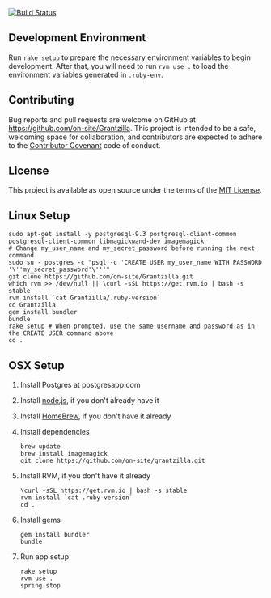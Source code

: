 [![Build Status](https://travis-ci.org/on-site/Grantzilla.svg?branch=master)](https://travis-ci.org/on-site/Grantzilla)

## Development Environment

Run `rake setup` to prepare the necessary environment variables to begin
development. After that, you will need to run `rvm use .` to load the
environment variables generated in `.ruby-env`.

## Contributing

Bug reports and pull requests are welcome on GitHub at
https://github.com/on-site/Grantzilla. This project is intended to be a safe,
welcoming space for collaboration, and contributors are expected to adhere to
the [Contributor Covenant](CODE_OF_CONDUCT.md) code of conduct.

## License

This project is available as open source under the terms of the
[MIT License](http://opensource.org/licenses/MIT).

## Linux Setup

```
sudo apt-get install -y postgresql-9.3 postgresql-client-common postgresql-client-common libmagickwand-dev imagemagick
# Change my_user_name and my_secret_password before running the next command
sudo su - postgres -c "psql -c 'CREATE USER my_user_name WITH PASSWORD '\''my_secret_password'\'''"
git clone https://github.com/on-site/Grantzilla.git
which rvm >> /dev/null || \curl -sSL https://get.rvm.io | bash -s stable
rvm install `cat Grantzilla/.ruby-version`
cd Grantzilla
gem install bundler
bundle
rake setup # When prompted, use the same username and password as in the CREATE USER command above
cd .
```

## OSX Setup

1. Install Postgres at postgresapp.com

1. Install [node.js](http://nodejs.org), if you don't already have it

1. Install [HomeBrew](http://brew.sh), if you don't have it already

2. Install dependencies

    ```
    brew update
    brew install imagemagick
    git clone https://github.com/on-site/grantzilla.git
    ```

3. Install RVM, if you don't have it already

    ```
    \curl -sSL https://get.rvm.io | bash -s stable
    rvm install `cat .ruby-version`
    cd .
    ```

4. Install gems

    ```
    gem install bundler
    bundle
    ```

5. Run app setup

    ```
    rake setup
    rvm use .
    spring stop
    ```
